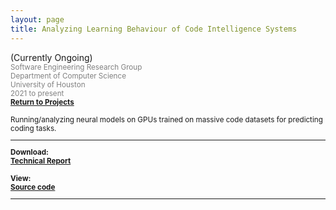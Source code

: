 ```yaml
---
layout: page
title: Analyzing Learning Behaviour of Code Intelligence Systems 
---
```


(Currently Ongoing) <small>
<br> <font color="gray">Software Engineering Research Group
<br> Department of Computer Science
<br> University of Houston 
<br> 2021 to present</font> 
<br><b><a href="../Projects/index.html#code-intel-menu">Return to Projects</a></b>

Running/analyzing neural models on GPUs trained on massive code datasets for
predicting coding tasks.

____________________

<b>Download:
<br>[Technical Report](/documents/pubs/tech-report21-mem-gen-ci-models.pdf) 
<br><br>
<b>View:
<br>[Source code](https://github.com/AftabHussain/ICLR20-Great) 



_________________________

